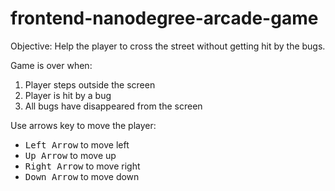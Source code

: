 frontend-nanodegree-arcade-game
===============================

Objective: 
Help the player to cross the street without getting hit by the bugs.

Game is over when:
1. Player steps outside the screen
2. Player is hit by a bug
3. All bugs have disappeared from the screen

Use arrows key to move the player:
* <kbd>Left Arrow</kbd> to move left
* <kbd>Up Arrow</kbd> to move up
* <kbd>Right Arrow</kbd> to move right
* <kbd>Down Arrow</kbd> to move down